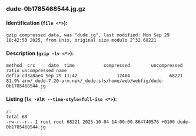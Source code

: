 ### dude-0b1785468544.jg.gz
#### Identification (`file <*>`):
```
gzip compressed data, was "dude.jg", last modified: Mon Sep 29 10:42:53 2025, from Unix, original size modulo 2^32 68221
```
#### Description (`gzip -lv <*>`):
```
method  crc     date  time           compressed        uncompressed  ratio uncompressed_name
defla cd3a8ae4 Sep 29 11:42               12404               68221  81.9% arm/_dude-7.20-arm.npk/_dude.sfs/home/web/webfig/dude-0b1785468544.jg
```
#### Listing (`ls -AlR --time-style=full-iso <*>`):
```
/:
total 68
-rw-r--r-- 1 root root 68221 2025-10-04 14:00:00.864740576 +0100 dude-0b1785468544.jg
```

